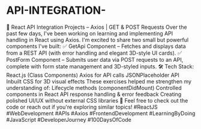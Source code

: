 # API-INTEGRATION-
🚀 React API Integration Projects – Axios | GET & POST Requests
Over the past few days, I've been working on learning and implementing API handling in React using Axios. I'm excited to share two small but powerful components I've built:
✅ GetApi Component – Fetches and displays data from a REST API (with error handling and elegant 3D-style UI cards).
✅ PostForm Component – Submits user data via POST requests to an API, complete with form state management and 3D-styled inputs.
🛠️ Tech Stack:
React.js (Class Components)
Axios for API calls
JSONPlaceholder API
Inbuilt CSS for 3D visual effects
These exercises helped me strengthen my understanding of:
Lifecycle methods (componentDidMount)
Controlled components in React
API response handling & error feedback
Creating polished UI/UX without external CSS libraries
🔗 Feel free to check out the code or reach out if you're exploring similar topics!
#ReactJS #WebDevelopment #APIs #Axios #FrontendDevelopment #LearningByDoing #JavaScript #DeveloperJourney #100DaysOfCode

